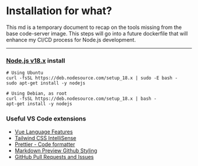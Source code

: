 # Installation for what?
This md is a temporary document to recap on the tools missing from the base code-server image. This steps will go into a future dockerfile that will enhance my CI/CD process for Node.js development.

---



### [Node.js v18.x](https://github.com/nodesource/distributions/blob/master/README.md#installation-instructions) install
```
# Using Ubuntu
curl -fsSL https://deb.nodesource.com/setup_18.x | sudo -E bash -
sudo apt-get install -y nodejs

# Using Debian, as root
curl -fsSL https://deb.nodesource.com/setup_18.x | bash -
apt-get install -y nodejs
```

### Useful VS Code extensions

- [Vue Language Features](https://open-vsx.org/extension/lukashass/volar)
- [Tailwind CSS IntelliSense](https://open-vsx.org/extension/bradlc/vscode-tailwindcss)
- [Prettier - Code formatter](https://open-vsx.org/extension/esbenp/prettier-vscode)
- [Markdown Preview Github Styling](https://open-vsx.org/extension/bierner/markdown-preview-github-styles)
- [GitHub Pull Requests and Issues](https://open-vsx.org/extension/GitHub/vscode-pull-request-github)